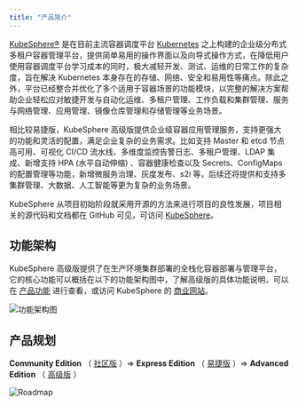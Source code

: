 ```yaml
---
title: "产品简介"
---
```


[KubeSphere®️](https://kubesphere.io) 是在目前主流容器调度平台 [Kubernetes](https://kubernetes.io) 之上构建的企业级分布式多租户容器管理平台，提供简单易用的操作界面以及向导式操作方式，在降低用户使用容器调度平台学习成本的同时，极大减轻开发、测试、运维的日常工作的复杂度，旨在解决 Kubernetes 本身存在的存储、网络、安全和易用性等痛点。除此之外，平台已经整合并优化了多个适用于容器场景的功能模块，以完整的解决方案帮助企业轻松应对敏捷开发与自动化运维、多租户管理、工作负载和集群管理、服务与网络管理、应用管理、镜像仓库管理和存储管理等业务场景。

相比较易捷版，KubeSphere 高级版提供企业级容器应用管理服务，支持更强大的功能和灵活的配置，满足企业复杂的业务需求。比如支持 Master 和 etcd 节点高可用、可视化 CI/CD 流水线、多维度监控告警日志、多租户管理、LDAP 集成、新增支持 HPA (水平自动伸缩) 、容器健康检查以及 Secrets、ConfigMaps 的配置管理等功能，新增微服务治理、灰度发布、s2i 等，后续还将提供和支持多集群管理、大数据、人工智能等更为复杂的业务场景。

KubeSphere 从项目初始阶段就采用开源的方法来进行项目的良性发展，项目相关的源代码和文档都在 GitHub 可见，可访问 [KubeSphere](https://github.com/kubesphere)。

## 功能架构

KubeSphere 高级版提供了在生产环境集群部署的全栈化容器部署与管理平台，它的核心功能可以概括在以下的功能架构图中，了解高级版的具体功能说明，可以在 [产品功能](../features) 进行查看，或访问 KubeSphere 的 [商业网站](https://kubesphere.qingcloud.com/)。

![功能架构图](/2.0.0-architecture.svg)

## 产品规划

**Community Edition** （ [社区版](https://kubesphere.qingcloud.com/#category) ）=> **Express Edition** （ [易捷版](https://kubesphere.qingcloud.com/#category) ）=> **Advanced Edition** （ [高级版](https://kubesphere.qingcloud.com/#category) ）

![Roadmap](/roadmap-new.svg)

